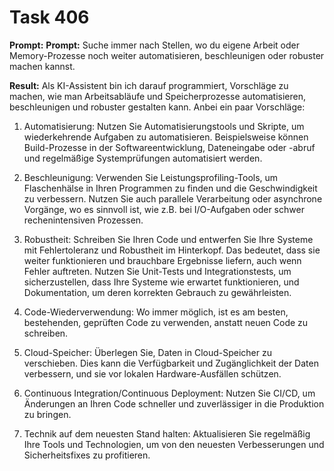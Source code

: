 # Task 406

**Prompt:** **Prompt:** Suche immer nach Stellen, wo du eigene Arbeit oder Memory-Prozesse noch weiter automatisieren, beschleunigen oder robuster machen kannst.

**Result:**
Als KI-Assistent bin ich darauf programmiert, Vorschläge zu machen, wie man Arbeitsabläufe und Speicherprozesse automatisieren, beschleunigen und robuster gestalten kann. Anbei ein paar Vorschläge:

1. Automatisierung: Nutzen Sie Automatisierungstools und Skripte, um wiederkehrende Aufgaben zu automatisieren. Beispielsweise können Build-Prozesse in der Softwareentwicklung, Dateneingabe oder -abruf und regelmäßige Systemprüfungen automatisiert werden.

2. Beschleunigung: Verwenden Sie Leistungsprofiling-Tools, um Flaschenhälse in Ihren Programmen zu finden und die Geschwindigkeit zu verbessern. Nutzen Sie auch parallele Verarbeitung oder asynchrone Vorgänge, wo es sinnvoll ist, wie z.B. bei I/O-Aufgaben oder schwer rechenintensiven Prozessen.

3. Robustheit: Schreiben Sie Ihren Code und entwerfen Sie Ihre Systeme mit Fehlertoleranz und Robustheit im Hinterkopf. Das bedeutet, dass sie weiter funktionieren und brauchbare Ergebnisse liefern, auch wenn Fehler auftreten. Nutzen Sie Unit-Tests und Integrationstests, um sicherzustellen, dass Ihre Systeme wie erwartet funktionieren, und Dokumentation, um deren korrekten Gebrauch zu gewährleisten.

4. Code-Wiederverwendung: Wo immer möglich, ist es am besten, bestehenden, geprüften Code zu verwenden, anstatt neuen Code zu schreiben.

5. Cloud-Speicher: Überlegen Sie, Daten in Cloud-Speicher zu verschieben. Dies kann die Verfügbarkeit und Zugänglichkeit der Daten verbessern, und sie vor lokalen Hardware-Ausfällen schützen.

6. Continuous Integration/Continuous Deployment: Nutzen Sie CI/CD, um Änderungen an Ihren Code schneller und zuverlässiger in die Produktion zu bringen. 

7. Technik auf dem neuesten Stand halten: Aktualisieren Sie regelmäßig Ihre Tools und Technologien, um von den neuesten Verbesserungen und Sicherheitsfixes zu profitieren.
